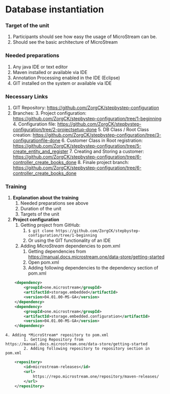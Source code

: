 <h1>Database instantiation</h1>

<h3>Target of the unit</h3>

1. Participants should see how easy the usage of MicroStream can be.
2. Should see the basic architecture of MicroStream

<h3>Needed preparations</h3>

1. Any java IDE or text editor
2. Maven installed or available via IDE
3. Annotation Processing enabled in the IDE (Eclipse)
4. GIT installed on the system or available via IDE

<h3>Necessary Links</h3>

1. GIT Repository: https://github.com/ZorgCK/stepbystep-configuration 
2. Branches: 
	3. Project configuration: https://github.com/ZorgCK/stepbystep-configuration/tree/1-beginning
	4. Configuration file: https://github.com/ZorgCK/stepbystep-configuration/tree/2-projectsetup-done
	5. DB Class / Root Class creation: https://github.com/ZorgCK/stepbystep-configuration/tree/3-configurationfile-done
	6. Customer Class in Root registration: https://github.com/ZorgCK/stepbystep-configuration/tree/5-create_entity_and_register
	7. Creating and Storing a customer: https://github.com/ZorgCK/stepbystep-configuration/tree/6-controller_create_books_done
	8. Finale project branch: https://github.com/ZorgCK/stepbystep-configuration/tree/6-controller_create_books_done

<h3>Training</h3>

1. <strong>Explanation about the training</strong>
	1. Needed preparations see above
	2. Duration of the unit
	3. Targets of the unit
2. <strong>Project configuration</strong>
	1. Getting project from GitHub: 
		1.  `$ git clone https://github.com/ZorgCK/stepbystep-configuration/tree/1-beginning`
		2. Or using the GIT functionality of an IDE
	2. Adding *MicroStream* dependencies to pom.xml</strong>
		1. Getting dependencies from https://manual.docs.microstream.one/data-store/getting-started
		2. Open pom.xml
		3. Adding following dependencies to the dependency section of pom.xml

```xml
	<dependency>
		<groupId>one.microstream</groupId>
		<artifactId>storage.embedded</artifactId>
		<version>04.01.00-MS-GA</version>
	</dependency>
	<dependency>
		<groupId>one.microstream</groupId>
		<artifactId>storage.embedded.configuration</artifactId>
		<version>04.01.00-MS-GA</version>
	</dependency>
```
	4. Adding *MicroStream* repository to pom.xml
			1. Getting Repository from https://manual.docs.microstream.one/data-store/getting-started
			2. Adding following repository to repository section in pom.xml

```xml
	<repository>
		<id>microstream-releases</id>
		<url>
			https://repo.microstream.one/repository/maven-releases/
		</url>
	</repository>
``` 
